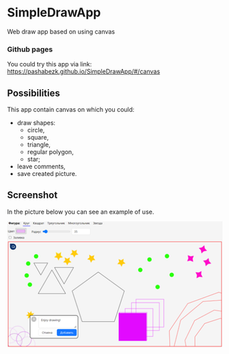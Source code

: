# SimpleDrawApp
Web draw app based on using canvas

### Github pages
You could try this app via link:
https://pashabezk.github.io/SimpleDrawApp/#/canvas

## Possibilities
This app contain canvas on which you could:
* draw shapes:
  * circle,
  * square,
  * triangle,
  * regular polygon,
  * star;
* leave comments,
* save created picture.

## Screenshot
In the picture below you can see an example of use.

<img src="./screenshots/Example.png" width="700"/>